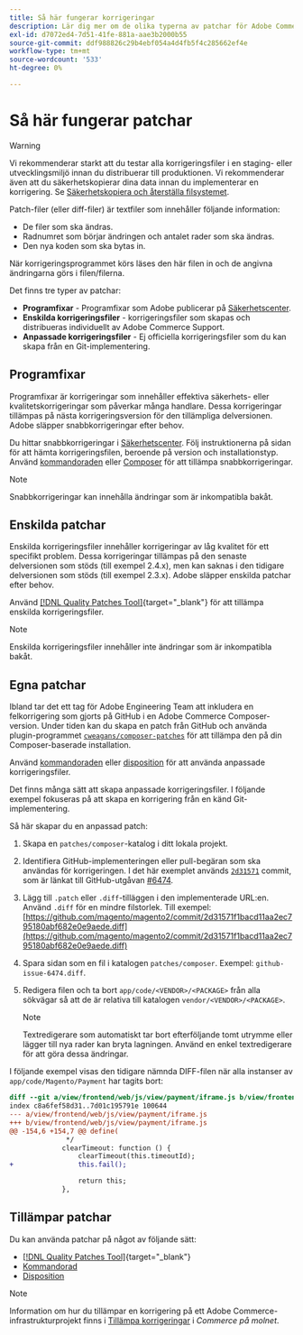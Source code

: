 ```yaml
---
title: Så här fungerar korrigeringar
description: Lär dig mer om de olika typerna av patchar för Adobe Commerce och hur de fungerar.
exl-id: d7072ed4-7d51-41fe-881a-aae3b2000b55
source-git-commit: ddf988826c29b4ebf054a4d4fb5f4c285662ef4e
workflow-type: tm+mt
source-wordcount: '533'
ht-degree: 0%

---
```


# Så här fungerar patchar

>[!WARNING]
>
>Vi rekommenderar starkt att du testar alla korrigeringsfiler i en staging- eller utvecklingsmiljö innan du distribuerar till produktionen. Vi rekommenderar även att du säkerhetskopierar dina data innan du implementerar en korrigering. Se [Säkerhetskopiera och återställa filsystemet](../../installation/tutorials/backup.md).

Patch-filer (eller diff-filer) är textfiler som innehåller följande information:

- De filer som ska ändras.
- Radnumret som börjar ändringen och antalet rader som ska ändras.
- Den nya koden som ska bytas in.

När korrigeringsprogrammet körs läses den här filen in och de angivna ändringarna görs i filen/filerna.

Det finns tre typer av patchar:

- **Programfixar** - Programfixar som Adobe publicerar på [Säkerhetscenter](https://magento.com/security/patches).
- **Enskilda korrigeringsfiler** - korrigeringsfiler som skapas och distribueras individuellt av Adobe Commerce Support.
- **Anpassade korrigeringsfiler** - Ej officiella korrigeringsfiler som du kan skapa från en Git-implementering.

## Programfixar

Programfixar är korrigeringar som innehåller effektiva säkerhets- eller kvalitetskorrigeringar som påverkar många handlare. Dessa korrigeringar tillämpas på nästa korrigeringsversion för den tillämpliga delversionen. Adobe släpper snabbkorrigeringar efter behov.

Du hittar snabbkorrigeringar i [Säkerhetscenter](https://magento.com/security/patches). Följ instruktionerna på sidan för att hämta korrigeringsfilen, beroende på version och installationstyp. Använd [kommandoraden](../patches/apply.md#) eller [Composer](../patches/apply.md) för att tillämpa snabbkorrigeringar.

>[!NOTE]
>
>Snabbkorrigeringar kan innehålla ändringar som är inkompatibla bakåt.

## Enskilda patchar

Enskilda korrigeringsfiler innehåller korrigeringar av låg kvalitet för ett specifikt problem. Dessa korrigeringar tillämpas på den senaste delversionen som stöds (till exempel 2.4.x), men kan saknas i den tidigare delversionen som stöds (till exempel 2.3.x). Adobe släpper enskilda patchar efter behov.

Använd [[!DNL Quality Patches Tool]](https://experienceleague.adobe.com/tools/commerce-quality-patches/index.html){target="_blank"} för att tillämpa enskilda korrigeringsfiler.

>[!NOTE]
>
>Enskilda korrigeringsfiler innehåller inte ändringar som är inkompatibla bakåt.

## Egna patchar

Ibland tar det ett tag för Adobe Engineering Team att inkludera en felkorrigering som gjorts på GitHub i en Adobe Commerce Composer-version. Under tiden kan du skapa en patch från GitHub och använda plugin-programmet [`cweagans/composer-patches`](https://github.com/cweagans/composer-patches/) för att tillämpa den på din Composer-baserade installation.

Använd [kommandoraden](apply.md#command-line) eller [disposition](apply.md#composer) för att använda anpassade korrigeringsfiler.

Det finns många sätt att skapa anpassade korrigeringsfiler. I följande exempel fokuseras på att skapa en korrigering från en känd Git-implementering.

Så här skapar du en anpassad patch:

1. Skapa en `patches/composer`-katalog i ditt lokala projekt.
1. Identifiera GitHub-implementeringen eller pull-begäran som ska användas för korrigeringen. I det här exemplet används [`2d31571`](https://github.com/magento/magento2/commit/2d31571f1bacd11aa2ec795180abf682e0e9aede) commit, som är länkat till GitHub-utgåvan [#6474](https://github.com/magento/magento2/issues/6474).
1. Lägg till `.patch` eller `.diff`-tilläggen i den implementerade URL:en. Använd `.diff` för en mindre filstorlek. Till exempel: [https://github.com/magento/magento2/commit/2d31571f1bacd11aa2ec795180abf682e0e9aede.diff](https://github.com/magento/magento2/commit/2d31571f1bacd11aa2ec795180abf682e0e9aede.diff)
1. Spara sidan som en fil i katalogen `patches/composer`. Exempel: `github-issue-6474.diff`.
1. Redigera filen och ta bort `app/code/<VENDOR>/<PACKAGE>` från alla sökvägar så att de är relativa till katalogen `vendor/<VENDOR>/<PACKAGE>`.

   >[!NOTE]
   >
   >Textredigerare som automatiskt tar bort efterföljande tomt utrymme eller lägger till nya rader kan bryta lagningen. Använd en enkel textredigerare för att göra dessa ändringar.

I följande exempel visas den tidigare nämnda DIFF-filen när alla instanser av `app/code/Magento/Payment` har tagits bort:

```diff
diff --git a/view/frontend/web/js/view/payment/iframe.js b/view/frontend/web/js/view/payment/iframe.js
index c8a6fef58d31..7d01c195791e 100644
--- a/view/frontend/web/js/view/payment/iframe.js
+++ b/view/frontend/web/js/view/payment/iframe.js
@@ -154,6 +154,7 @@ define(
              */
             clearTimeout: function () {
                 clearTimeout(this.timeoutId);
+                this.fail();

                 return this;
             },
```

## Tillämpar patchar

Du kan använda patchar på något av följande sätt:

- [[!DNL Quality Patches Tool]](https://experienceleague.adobe.com/tools/commerce-quality-patches/index.html){target="_blank"}
- [Kommandorad](/help/upgrade/patches/apply.md#command-line)
- [Disposition](/help/upgrade/patches/apply.md#composer)

>[!NOTE]
>
>Information om hur du tillämpar en korrigering på ett Adobe Commerce-infrastrukturprojekt finns i [Tillämpa korrigeringar](https://experienceleague.adobe.com/docs/commerce-cloud-service/user-guide/develop/upgrade/apply-patches.html) i _Commerce på molnet_.
